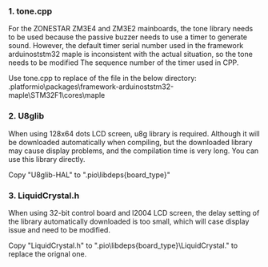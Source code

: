 ### 1. tone.cpp   
For the ZONESTAR ZM3E4 and ZM3E2 mainboards, the tone library needs to be used because the passive buzzer needs to use a timer to generate sound. However, the default timer serial number used in the framework arduinoststm32 maple is inconsistent with the actual situation, so the tone needs to be modified The sequence number of the timer used in CPP.
>
Use tone.cpp to replace of the file in the below directory:
.platformio\packages\framework-arduinoststm32-maple\STM32F1\cores\maple

### 2. U8glib
When using 128x64 dots LCD screen, u8g library is required. Although it will be downloaded automatically when compiling, but the downloaded library may cause display problems, and the compilation time is very long. You can use this library directly.
>
Copy "U8glib-HAL" to ".pio\libdeps\{board_type}\"

### 3. LiquidCrystal.h
When using 32-bit control board and l2004 LCD screen, the delay setting of the library automatically downloaded is too small, which will case display issue and need to be modified.
>
Copy "LiquidCrystal.h" to ".pio\libdeps\{board_type}\LiquidCrystal\." to replace the orignal one.
